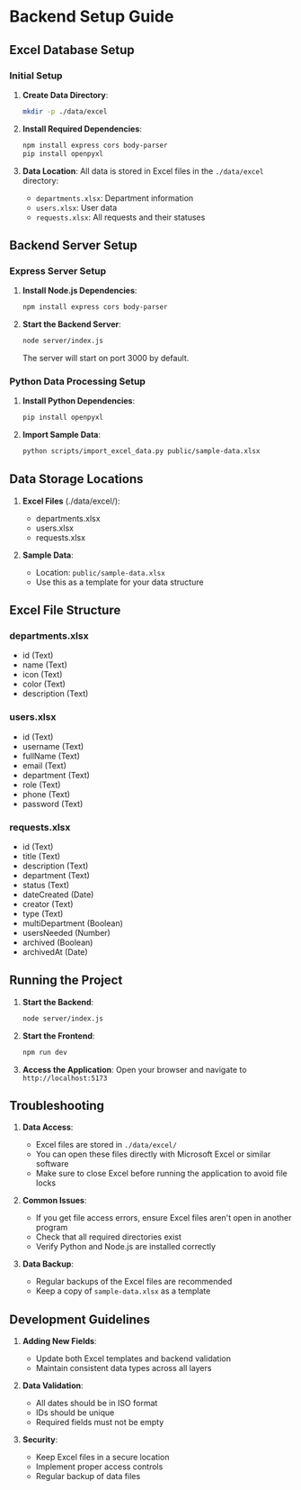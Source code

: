 
# Backend Setup Guide

## Excel Database Setup

### Initial Setup

1. **Create Data Directory**:
   ```bash
   mkdir -p ./data/excel
   ```

2. **Install Required Dependencies**:
   ```bash
   npm install express cors body-parser
   pip install openpyxl
   ```

3. **Data Location**: 
   All data is stored in Excel files in the `./data/excel` directory:
   - `departments.xlsx`: Department information
   - `users.xlsx`: User data
   - `requests.xlsx`: All requests and their statuses

## Backend Server Setup

### Express Server Setup

1. **Install Node.js Dependencies**:
   ```bash
   npm install express cors body-parser
   ```

2. **Start the Backend Server**:
   ```bash
   node server/index.js
   ```

   The server will start on port 3000 by default.

### Python Data Processing Setup

1. **Install Python Dependencies**:
   ```bash
   pip install openpyxl
   ```

2. **Import Sample Data**:
   ```bash
   python scripts/import_excel_data.py public/sample-data.xlsx
   ```

## Data Storage Locations

1. **Excel Files** (./data/excel/):
   - departments.xlsx
   - users.xlsx
   - requests.xlsx

2. **Sample Data**:
   - Location: `public/sample-data.xlsx`
   - Use this as a template for your data structure

## Excel File Structure

### departments.xlsx
- id (Text)
- name (Text)
- icon (Text)
- color (Text)
- description (Text)

### users.xlsx
- id (Text)
- username (Text)
- fullName (Text)
- email (Text)
- department (Text)
- role (Text)
- phone (Text)
- password (Text)

### requests.xlsx
- id (Text)
- title (Text)
- description (Text)
- department (Text)
- status (Text)
- dateCreated (Date)
- creator (Text)
- type (Text)
- multiDepartment (Boolean)
- usersNeeded (Number)
- archived (Boolean)
- archivedAt (Date)

## Running the Project

1. **Start the Backend**:
   ```bash
   node server/index.js
   ```

2. **Start the Frontend**:
   ```bash
   npm run dev
   ```

3. **Access the Application**:
   Open your browser and navigate to `http://localhost:5173`

## Troubleshooting

1. **Data Access**:
   - Excel files are stored in `./data/excel/`
   - You can open these files directly with Microsoft Excel or similar software
   - Make sure to close Excel before running the application to avoid file locks

2. **Common Issues**:
   - If you get file access errors, ensure Excel files aren't open in another program
   - Check that all required directories exist
   - Verify Python and Node.js are installed correctly

3. **Data Backup**:
   - Regular backups of the Excel files are recommended
   - Keep a copy of `sample-data.xlsx` as a template

## Development Guidelines

1. **Adding New Fields**:
   - Update both Excel templates and backend validation
   - Maintain consistent data types across all layers

2. **Data Validation**:
   - All dates should be in ISO format
   - IDs should be unique
   - Required fields must not be empty

3. **Security**:
   - Keep Excel files in a secure location
   - Implement proper access controls
   - Regular backup of data files

